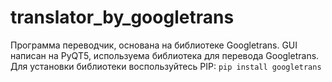 # translator_by_googletrans
Программа переводчик, основана на библиотеке Googletrans. 
GUI написан на PyQT5, используема библиотека для перевода Googletrans.
Для установки библиотеки воспользуйтесь PIP: 
`pip install googletrans`
